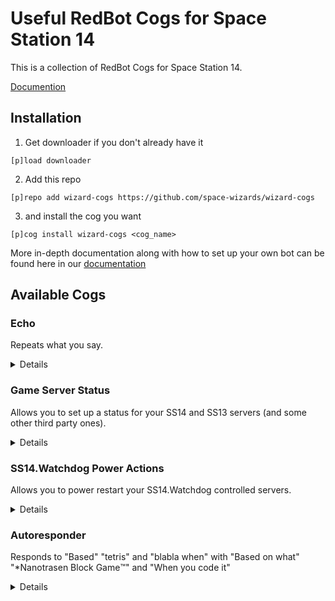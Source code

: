 # Useful RedBot Cogs for Space Station 14

This is a collection of RedBot Cogs for Space Station 14.

[Documention](https://docs.spacestation14.com/en/server-hosting/setting-up-redbot.html)

## Installation

1. Get downloader if you don't already have it

```[p]load downloader```

2. Add this repo

```[p]repo add wizard-cogs https://github.com/space-wizards/wizard-cogs```

3. and install the cog you want

```[p]cog install wizard-cogs <cog_name>```

More in-depth documentation along with how to set up your own bot can be found here in our [documentation](https://docs.spacestation14.com/en/server-hosting/setting-up-redbot.html)

## Available Cogs

### Echo
Repeats what you say.
<details>
<img src="media/echo-example.png" alt="Echo Example"/>
</details>

### Game Server Status
Allows you to set up a status for your SS14 and SS13 servers (and some other third party ones).
<details>
<img src="media/SS14-game-status-example.png" alt="SS14 Status Example"/>
<img src="media/SS13-game-status-example.png" alt="SS13 Status Example"/>
</details>

### SS14.Watchdog Power Actions
Allows you to power restart your SS14.Watchdog controlled servers.
<details>
<img src="media/poweractions-example.png" alt="Poweractions Example"/>
</details>

### Autoresponder
Responds to "Based" "tetris" and "blabla when" with "Based on what" "*Nanotrasen Block Game™️" and "When you code it"
<details>
<img src="media/autoresponder-example.png" alt="Autoresponder Example"/>
</details>
